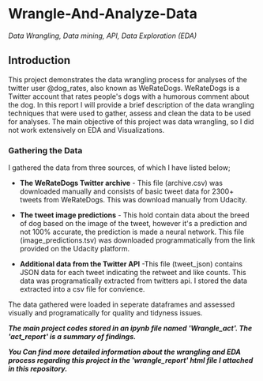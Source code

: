 # Wrangle-And-Analyze-Data
_Data Wrangling, Data mining, API, Data Exploration (EDA)_

## Introduction
This project demonstrates the data wrangling process for analyses of the twitter user @dog_rates, also known as WeRateDogs. WeRateDogs is a Twitter account that rates people's dogs with a humorous comment about the dog. In this report I will provide a brief description of the data wrangling techniques that were used to gather, assess and clean the data to be used for analyses. The main objective of this project was data wrangling, so I did not work extensively on EDA and Visualizations.

### Gathering the Data
I gathered the data from three sources, of which I have listed below;

- **The WeRateDogs Twitter archive** - This file (archive.csv) was downloaded manually and consists of basic tweet data for 2300+ tweets from WeRateDogs. This was download manually from Udacity.

- **The tweet image predictions** - This hold contain data about the breed of dog based on the image of the tweet, however it's a prediction and not 100% accurate, the prediction is made a neural network. This file (image_predictions.tsv) was downloaded programmatically from the link provided on the Udacity platform.

- **Additional data from the Twitter API** -This file (tweet_json) contains JSON data for each tweet indicating the retweet and like counts. This data was programatically extracted from twitters api. I stored the data extracted into a csv file for convience.


The data gathered were loaded in seperate dataframes and assessed visually and programatically for quality and tidyness issues.


**_The main project codes stored in an ipynb file named 'Wrangle_act'. The 'act_report' is a summary of findings._**

**_You Can find more detailed information  about the wrangling and EDA process regarding this project in the 'wrangle_report' html file I attached in this repository._**
